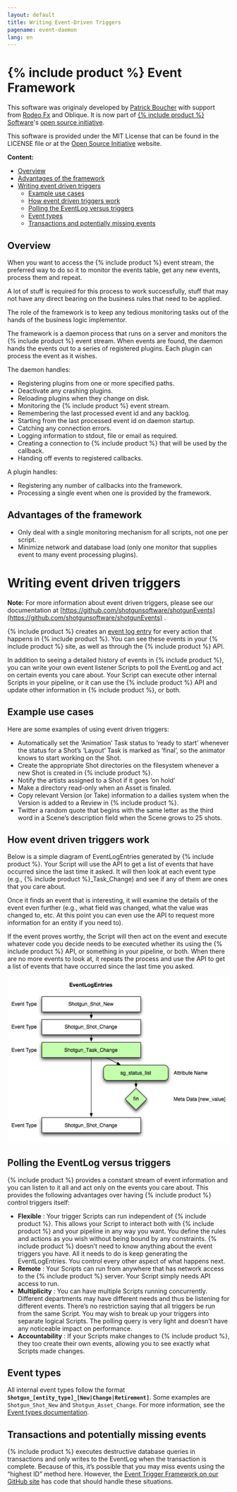 ```yaml
---
layout: default
title: Writing Event-Driven Triggers
pagename: event-daemon
lang: en
---
```


# {% include product %} Event Framework
This software was originaly developed by [Patrick Boucher](http://www.patrickboucher.com) with support from [Rodeo Fx](http://rodeofx.com) and Oblique. It is now part of [{% include product %} Software](http://www.shotgridsoftware.com)'s [open source initiative](https://github.com/shotgunsoftware).

This software is provided under the MIT License that can be found in the LICENSE file or at the [Open Source Initiative](http://www.opensource.org/licenses/mit-license.php) website.

**Content:**

- [Overview](#overview)
- [Advantages of the framework](#advantages-of-the-framework)
- [Writing event driven triggers](#writing-event-driven-triggers)
  - [Example use cases](#example-use-cases)
  - [How event driven triggers work](#how-event-driven-triggers-work)
  - [Polling the EventLog versus triggers](#polling-the-eventlog-versus-triggers)
  - [Event types](#event-types)
  - [Transactions and potentially missing events](#transactions-and-potentially-missing-events)

## Overview

When you want to access the {% include product %} event stream, the preferred way to do so it to monitor the events table, get any new events, process them and repeat.

A lot of stuff is required for this process to work successfully, stuff that may not have any direct bearing on the business rules that need to be applied.

The role of the framework is to keep any tedious monitoring tasks out of the hands of the business logic implementor.

The framework is a daemon process that runs on a server and monitors the {% include product %} event stream. When events are found, the daemon hands the events out to a series of registered plugins. Each plugin can process the event as it wishes.

The daemon handles:

- Registering plugins from one or more specified paths.
- Deactivate any crashing plugins.
- Reloading plugins when they change on disk.
- Monitoring the {% include product %} event stream.
- Remembering the last processed event id and any backlog.
- Starting from the last processed event id on daemon startup.
- Catching any connection errors.
- Logging information to stdout, file or email as required.
- Creating a connection to {% include product %} that will be used by the callback.
- Handing off events to registered callbacks.

A plugin handles:

- Registering any number of callbacks into the framework.
- Processing a single event when one is provided by the framework.


## Advantages of the framework

- Only deal with a single monitoring mechanism for all scripts, not one per
  script.
- Minimize network and database load (only one monitor that supplies event to
  many event processing plugins).

# Writing event driven triggers

**Note:** For more information about event driven triggers, please see our documentation at [https://github.com/shotgunsoftware/shotgunEvents](https://github.com/shotgunsoftware/shotgunEvents) .

{% include product %} creates an [event log entry](topicid=SG_Administrator_ar_data_management_ar_event_logs_html) for every action that happens in {% include product %}. You can see these events in your {% include product %} site, as well as through the {% include product %} API.

In addition to seeing a detailed history of events in {% include product %}, you can write your own event listener Scripts to poll the EventLog and act on certain events you care about. Your Script can execute other internal Scripts in your pipeline, or it can use the {% include product %} API and update other information in {% include product %}, or both.

## Example use cases

Here are some examples of using event driven triggers:

*   Automatically set the ‘Animation’ Task status to ’ready to start’ whenever the status for a Shot’s ‘Layout’ Task is marked as ‘final’, so the animator knows to start working on the Shot.
*   Create the appropriate Shot directories on the filesystem whenever a new Shot is created in {% include product %}.
*   Notify the artists assigned to a Shot if it goes ‘on hold’
*   Make a directory read-only when an Asset is finaled.
*   Copy relevant Version (or Take) information to a dailies system when the Version is added to a Review in {% include product %}.
*   Twitter a random quote that begins with the same letter as the third word in a Scene’s description field when the Scene grows to 25 shots.

## How event driven triggers work

Below is a simple diagram of EventLogEntries generated by {% include product %}. Your Script will use the API to get a list of events that have occurred since the last time it asked. It will then look at each event type (e.g., {% include product %}_Task_Change) and see if any of them are ones that you care about.

Once it finds an event that is interesting, it will examine the details of the event even further (e.g., what field was changed, what the value was changed to, etc. At this point you can even use the API to request more information for an entity if you need to).

If the event proves worthy, the Script will then act on the event and execute whatever code you decide needs to be executed whether its using the {% include product %} API, or something in your pipeline, or both. When there are no more events to look at, it repeats the process and use the API to get a list of events that have occurred since the last time you asked.

![Event log polling](./images/dv-writing-event-triggers-event-log-polling-01.png)

## Polling the EventLog versus triggers

{% include product %} provides a constant stream of event information and you can listen to it all and act only on the events you care about. This provides the following advantages over having {% include product %} control triggers itself:

*   **Flexible** : Your trigger Scripts can run independent of {% include product %}. This allows your Script to interact both with {% include product %} and your pipeline in any way you want. You define the rules and actions as you wish without being bound by any constraints. {% include product %} doesn’t need to know anything about the event triggers you have. All it needs to do is keep generating the EventLogEntries. You control every other aspect of what happens next.
*   **Remote** : Your Scripts can run from anywhere that has network access to the {% include product %} server. Your Script simply needs API access to run.
*   **Multiplicity** : You can have multiple Scripts running concurrently. Different departments may have different needs and thus be listening for different events. There’s no restriction saying that all triggers be run from the same Script. You may wish to break up your triggers into separate logical Scripts. The polling query is very light and doesn’t have any noticeable impact on performance.
*   **Accountability** : If your Scripts make changes to {% include product %}, they too create their own events, allowing you to see exactly what Scripts made changes.

## Event types

All internal event types follow the format **`Shotgun_[entity_type]_[New|Change|Retirement]`**. Some examples are `Shotgun_Shot_New` and `Shotgun_Asset_Change`. For more information, see the [Event types documentation](https://github.com/shotgunsoftware/shotgunEvents/wiki/Technical_Overview#event-types).

## Transactions and potentially missing events

{% include product %} executes destructive database queries in transactions and only writes to the EventLog when the transaction is complete. Because of this, it’s possible that you may miss events using the “highest ID” method here. However, the [Event Trigger Framework on our GitHub site](https://github.com/shotgunsoftware/shotgunEvents) has code that should handle these situations.